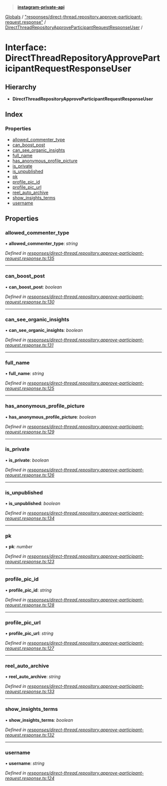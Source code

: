 > **[instagram-private-api](../README.md)**

[Globals](../README.md) / ["responses/direct-thread.repository.approve-participant-request.response"](../modules/_responses_direct_thread_repository_approve_participant_request_response_.md) / [DirectThreadRepositoryApproveParticipantRequestResponseUser](_responses_direct_thread_repository_approve_participant_request_response_.directthreadrepositoryapproveparticipantrequestresponseuser.md) /

# Interface: DirectThreadRepositoryApproveParticipantRequestResponseUser

## Hierarchy

* **DirectThreadRepositoryApproveParticipantRequestResponseUser**

## Index

### Properties

* [allowed_commenter_type](_responses_direct_thread_repository_approve_participant_request_response_.directthreadrepositoryapproveparticipantrequestresponseuser.md#allowed_commenter_type)
* [can_boost_post](_responses_direct_thread_repository_approve_participant_request_response_.directthreadrepositoryapproveparticipantrequestresponseuser.md#can_boost_post)
* [can_see_organic_insights](_responses_direct_thread_repository_approve_participant_request_response_.directthreadrepositoryapproveparticipantrequestresponseuser.md#can_see_organic_insights)
* [full_name](_responses_direct_thread_repository_approve_participant_request_response_.directthreadrepositoryapproveparticipantrequestresponseuser.md#full_name)
* [has_anonymous_profile_picture](_responses_direct_thread_repository_approve_participant_request_response_.directthreadrepositoryapproveparticipantrequestresponseuser.md#has_anonymous_profile_picture)
* [is_private](_responses_direct_thread_repository_approve_participant_request_response_.directthreadrepositoryapproveparticipantrequestresponseuser.md#is_private)
* [is_unpublished](_responses_direct_thread_repository_approve_participant_request_response_.directthreadrepositoryapproveparticipantrequestresponseuser.md#is_unpublished)
* [pk](_responses_direct_thread_repository_approve_participant_request_response_.directthreadrepositoryapproveparticipantrequestresponseuser.md#pk)
* [profile_pic_id](_responses_direct_thread_repository_approve_participant_request_response_.directthreadrepositoryapproveparticipantrequestresponseuser.md#profile_pic_id)
* [profile_pic_url](_responses_direct_thread_repository_approve_participant_request_response_.directthreadrepositoryapproveparticipantrequestresponseuser.md#profile_pic_url)
* [reel_auto_archive](_responses_direct_thread_repository_approve_participant_request_response_.directthreadrepositoryapproveparticipantrequestresponseuser.md#reel_auto_archive)
* [show_insights_terms](_responses_direct_thread_repository_approve_participant_request_response_.directthreadrepositoryapproveparticipantrequestresponseuser.md#show_insights_terms)
* [username](_responses_direct_thread_repository_approve_participant_request_response_.directthreadrepositoryapproveparticipantrequestresponseuser.md#username)

## Properties

###  allowed_commenter_type

• **allowed_commenter_type**: *string*

*Defined in [responses/direct-thread.repository.approve-participant-request.response.ts:135](https://github.com/dilame/instagram-private-api/blob/173bc62/src/responses/direct-thread.repository.approve-participant-request.response.ts#L135)*

___

###  can_boost_post

• **can_boost_post**: *boolean*

*Defined in [responses/direct-thread.repository.approve-participant-request.response.ts:130](https://github.com/dilame/instagram-private-api/blob/173bc62/src/responses/direct-thread.repository.approve-participant-request.response.ts#L130)*

___

###  can_see_organic_insights

• **can_see_organic_insights**: *boolean*

*Defined in [responses/direct-thread.repository.approve-participant-request.response.ts:131](https://github.com/dilame/instagram-private-api/blob/173bc62/src/responses/direct-thread.repository.approve-participant-request.response.ts#L131)*

___

###  full_name

• **full_name**: *string*

*Defined in [responses/direct-thread.repository.approve-participant-request.response.ts:125](https://github.com/dilame/instagram-private-api/blob/173bc62/src/responses/direct-thread.repository.approve-participant-request.response.ts#L125)*

___

###  has_anonymous_profile_picture

• **has_anonymous_profile_picture**: *boolean*

*Defined in [responses/direct-thread.repository.approve-participant-request.response.ts:129](https://github.com/dilame/instagram-private-api/blob/173bc62/src/responses/direct-thread.repository.approve-participant-request.response.ts#L129)*

___

###  is_private

• **is_private**: *boolean*

*Defined in [responses/direct-thread.repository.approve-participant-request.response.ts:126](https://github.com/dilame/instagram-private-api/blob/173bc62/src/responses/direct-thread.repository.approve-participant-request.response.ts#L126)*

___

###  is_unpublished

• **is_unpublished**: *boolean*

*Defined in [responses/direct-thread.repository.approve-participant-request.response.ts:134](https://github.com/dilame/instagram-private-api/blob/173bc62/src/responses/direct-thread.repository.approve-participant-request.response.ts#L134)*

___

###  pk

• **pk**: *number*

*Defined in [responses/direct-thread.repository.approve-participant-request.response.ts:123](https://github.com/dilame/instagram-private-api/blob/173bc62/src/responses/direct-thread.repository.approve-participant-request.response.ts#L123)*

___

###  profile_pic_id

• **profile_pic_id**: *string*

*Defined in [responses/direct-thread.repository.approve-participant-request.response.ts:128](https://github.com/dilame/instagram-private-api/blob/173bc62/src/responses/direct-thread.repository.approve-participant-request.response.ts#L128)*

___

###  profile_pic_url

• **profile_pic_url**: *string*

*Defined in [responses/direct-thread.repository.approve-participant-request.response.ts:127](https://github.com/dilame/instagram-private-api/blob/173bc62/src/responses/direct-thread.repository.approve-participant-request.response.ts#L127)*

___

###  reel_auto_archive

• **reel_auto_archive**: *string*

*Defined in [responses/direct-thread.repository.approve-participant-request.response.ts:133](https://github.com/dilame/instagram-private-api/blob/173bc62/src/responses/direct-thread.repository.approve-participant-request.response.ts#L133)*

___

###  show_insights_terms

• **show_insights_terms**: *boolean*

*Defined in [responses/direct-thread.repository.approve-participant-request.response.ts:132](https://github.com/dilame/instagram-private-api/blob/173bc62/src/responses/direct-thread.repository.approve-participant-request.response.ts#L132)*

___

###  username

• **username**: *string*

*Defined in [responses/direct-thread.repository.approve-participant-request.response.ts:124](https://github.com/dilame/instagram-private-api/blob/173bc62/src/responses/direct-thread.repository.approve-participant-request.response.ts#L124)*